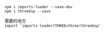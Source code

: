 `npm i imports-loader --save-dev`  
`npm i threebsp --save`

需要的地方  
`import 'imports-loader?THREE=three!threebsp'`


